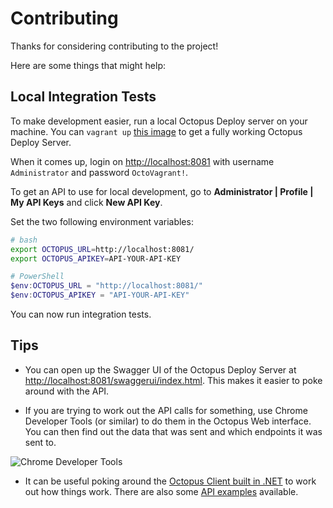 # Contributing

Thanks for considering contributing to the project!

Here are some things that might help:

## Local Integration Tests

To make development easier, run a local Octopus Deploy server on your machine. You can `vagrant up` [this image](https://github.com/MattHodge/VagrantBoxes/tree/master/OctopusDeployServer) to get a fully working Octopus Deploy Server.

When it comes up, login on [http://localhost:8081](http://localhost:8081) with username `Administrator` and password `OctoVagrant!`.

To get an API to use for local development, go to **Administrator | Profile | My API Keys** and click **New API Key**.

Set the two following environment variables:

```bash
# bash
export OCTOPUS_URL=http://localhost:8081/
export OCTOPUS_APIKEY=API-YOUR-API-KEY
```

```powershell
# PowerShell
$env:OCTOPUS_URL = "http://localhost:8081/"
$env:OCTOPUS_APIKEY = "API-YOUR-API-KEY"
```

You can now run integration tests.

## Tips

* You can open up the Swagger UI of the Octopus Deploy Server at [http://localhost:8081/swaggerui/index.html](http://localhost:8081/swaggerui/index.html). This makes it easier to poke around with the API.

* If you are trying to work out the API calls for something, use Chrome Developer Tools (or similar) to do them in the Octopus Web interface. You can then find out the data that was sent and which endpoints it was sent to.

![Chrome Developer Tools](https://i.imgur.com/TniEjnw.gif)

* It can be useful poking around the [Octopus Client built in .NET](https://github.com/OctopusDeploy/OctopusClients) to work out how things work. There are also some [API examples](https://github.com/OctopusDeploy/OctopusDeploy-Api) available.
